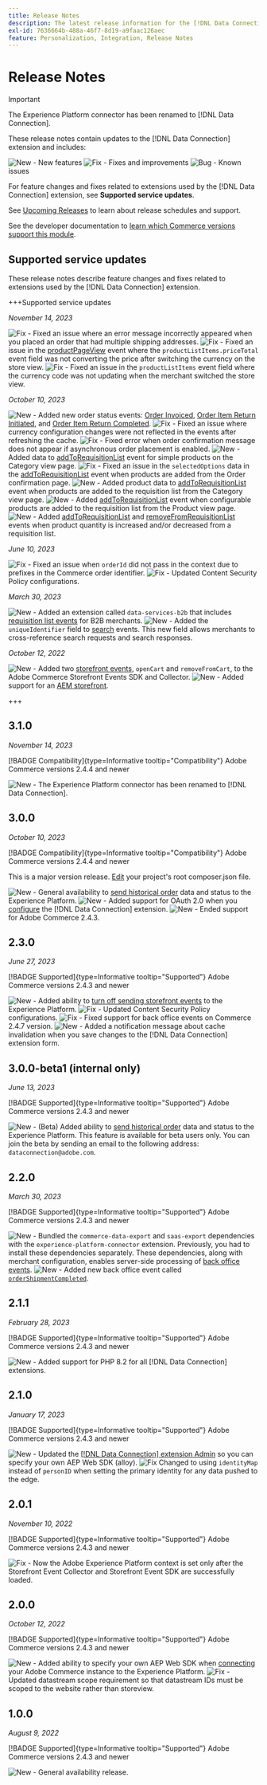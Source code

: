```yaml
---
title: Release Notes
description: The latest release information for the [!DNL Data Connection] extension from Adobe Commerce.
exl-id: 7636664b-488a-46f7-8d19-a9faac126aec
feature: Personalization, Integration, Release Notes
---
```

# Release Notes

>[!IMPORTANT]
>
>The Experience Platform connector has been renamed to [!DNL Data Connection].

These release notes contain updates to the [!DNL Data Connection] extension and includes:

![New](../assets/new.svg) - New features
![Fix](../assets/fix.svg) - Fixes and improvements
![Bug](../assets/bug.svg) - Known issues

For feature changes and fixes related to extensions used by the [!DNL Data Connection] extension, see **Supported service updates**.

See [Upcoming Releases](https://experienceleague.adobe.com/docs/commerce-operations/release/planning/schedule.html) to learn about release schedules and support.

See the developer documentation to [learn which Commerce versions support this module](https://experienceleague.adobe.com/docs/commerce-operations/release/product-availability.html).

## Supported service updates

These release notes describe feature changes and fixes related to extensions used by the [!DNL Data Connection] extension.

+++Supported service updates

_November 14, 2023_

![Fix](../assets/fix.svg) - Fixed an issue where an error message incorrectly appeared when you placed an order that had multiple shipping addresses.
![Fix](../assets/fix.svg) - Fixed an issue in the [productPageView](events.md#productpageview) event where the `productListItems.priceTotal` event field was not converting the price after switching the currency on the store view.
![Fix](../assets/fix.svg) - Fixed an issue in the `productListItems` event field where the currency code was not updating when the merchant switched the store view.

_October 10, 2023_

![New](../assets/new.svg) - Added new order status events: [Order Invoiced](events.md#orderinvoiced), [Order Item Return Initiated](events.md#orderitemsreturninitiated), and [Order Item Return Completed](events.md#orderitemreturncompleted).
![Fix](../assets/fix.svg) - Fixed an issue where currency configuration changes were not reflected in the events after refreshing the cache.
![Fix](../assets/fix.svg) - Fixed error when order confirmation message does not appear if asynchronous order placement is enabled.
![New](../assets/new.svg) - Added data to [addToRequisitionList](events.md#addtorequisitionlist) event for simple products on the Category view page.
![Fix](../assets/fix.svg) - Fixed an issue in the `selectedOptions` data in the [addToRequisitionList](events.md#addtorequisitionlist) event when products are added from the Order confirmation page.
![New](../assets/new.svg) - Added product data to [addToRequisitionList](events.md#addtorequisitionlist) event when products are added to the requisition list from the Category view page.
![New](../assets/new.svg) - Added [addToRequisitionList](events.md#addtorequisitionlist) event when configurable products are added to the requisition list from the Product view page.
![New](../assets/new.svg) - Added [addToRequisitionList](events.md#addtorequisitionlist) and [removeFromRequisitionList](events.md#removefromrequisitionlist) events when product quantity is increased and/or decreased from a requisition list.

_June 10, 2023_

![Fix](../assets/fix.svg) - Fixed an issue when `orderId` did not pass in the context due to prefixes in the Commerce order identifier.
![Fix](../assets/fix.svg) - Updated Content Security Policy configurations.

_March 30, 2023_

![New](../assets/new.svg) - Added an extension called `data-services-b2b` that includes [requisition list events](events.md#b2b-events) for B2B merchants.
![New](../assets/new.svg) - Added the `uniqueIdentifier` field to [search](events.md#search-events) events. This new field allows merchants to cross-reference search requests and search responses.

_October 12, 2022_

![New](../assets/new.svg) - Added two [storefront events](events.md), `openCart` and `removeFromCart`, to the Adobe Commerce Storefront Events SDK and Collector.
![New](../assets/new.svg) - Added support for an [AEM storefront](overview.md#aem-support).

+++

## 3.1.0

_November 14, 2023_

[!BADGE Compatibility]{type=Informative tooltip="Compatibility"} Adobe Commerce versions 2.4.4 and newer

![New](../assets/new.svg) - The Experience Platform connector has been renamed to [!DNL Data Connection].

## 3.0.0

_October 10, 2023_

[!BADGE Compatibility]{type=Informative tooltip="Compatibility"} Adobe Commerce versions 2.4.4 and newer

This is a major version release. [Edit](install.md#update-the-data-connection) your project's root composer.json file.

![New](../assets/new.svg) - General availability to [send historical order](connect-data.md#send-historical-order-data) data and status to the Experience Platform.
![New](../assets/new.svg) - Added support for OAuth 2.0 when you [configure](connect-data.md#connect-commerce-data-to-adobe-experience-platform) the [!DNL Data Connection] extension.
![New](../assets/new.svg) - Ended support for Adobe Commerce 2.4.3.

## 2.3.0

_June 27, 2023_

[!BADGE Supported]{type=Informative tooltip="Supported"} Adobe Commerce versions 2.4.3 and newer

![New](../assets/new.svg) - Added ability to [turn off sending storefront events](connect-data.md#data-collection) to the Experience Platform.
![Fix](../assets/fix.svg) - Updated Content Security Policy configurations.
![Fix](../assets/fix.svg) - Fixed support for back office events on Commerce 2.4.7 version.
![New](../assets/new.svg) - Added a notification message about cache invalidation when you save changes to the [!DNL Data Connection] extension form.


## 3.0.0-beta1 (internal only)

_June 13, 2023_

[!BADGE Supported]{type=Informative tooltip="Supported"} Adobe Commerce versions 2.4.3 and newer

![New](../assets/new.svg) - (Beta) Added ability to [send historical order](connect-data.md#beta-send-historical-order-data) data and status to the Experience Platform. This feature is available for beta users only. You can join the beta by sending an email to the following address: `dataconnection@adobe.com`.

## 2.2.0

_March 30, 2023_

[!BADGE Supported]{type=Informative tooltip="Supported"} Adobe Commerce versions 2.4.3 and newer

![New](../assets/new.svg) - Bundled the `commerce-data-export` and `saas-export` dependencies with the `experience-platform-connector` extension. Previously, you had to install these dependencies separately. These dependencies, along with merchant configuration, enables server-side processing of [back office events](events.md#back-office-events).
![New](../assets/new.svg) - Added new back office event called [`orderShipmentCompleted`](events.md#ordershipmentcompleted).

## 2.1.1

_February 28, 2023_

[!BADGE Supported]{type=Informative tooltip="Supported"} Adobe Commerce versions 2.4.3 and newer

![New](../assets/new.svg) - Added support for PHP 8.2 for all [!DNL Data Connection] extensions.

## 2.1.0

_January 17, 2023_

[!BADGE Supported]{type=Informative tooltip="Supported"} Adobe Commerce versions 2.4.3 and newer

![New](../assets/new.svg) - Updated the [[!DNL Data Connection] extension Admin](connect-data.md) so you can specify your own AEP Web SDK (alloy).
![Fix](../assets/fix.svg) Changed to using `identityMap` instead of `personID` when setting the primary identity for any data pushed to the edge.

## 2.0.1

_November 10, 2022_

[!BADGE Supported]{type=Informative tooltip="Supported"} Adobe Commerce versions 2.4.3 and newer

![Fix](../assets/fix.svg) - Now the Adobe Experience Platform context is set only after the Storefront Event Collector and Storefront Event SDK are successfully loaded.

## 2.0.0

_October 12, 2022_

[!BADGE Supported]{type=Informative tooltip="Supported"} Adobe Commerce versions 2.4.3 and newer

![New](../assets/new.svg) - Added ability to specify your own AEP Web SDK when [connecting](connect-data.md) your Adobe Commerce instance to the Experience Platform.
![Fix](../assets/fix.svg) - Updated datastream scope requirement so that datastream IDs must be scoped to the website rather than storeview.

## 1.0.0

_August 9, 2022_

[!BADGE Supported]{type=Informative tooltip="Supported"} Adobe Commerce versions 2.4.3 and newer

![New](../assets/new.svg) - General availability release.

